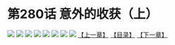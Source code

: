 # 第280话 意外的收获（上）
![](https://mhpic.xiaomingtaiji.net/comic/D/斗破苍穹拆分版/280话/1.jpg-zymk.middle.webp)
![](https://mhpic.xiaomingtaiji.net/comic/D/斗破苍穹拆分版/280话/2.jpg-zymk.middle.webp)
![](https://mhpic.xiaomingtaiji.net/comic/D/斗破苍穹拆分版/280话/3.jpg-zymk.middle.webp)
![](https://mhpic.xiaomingtaiji.net/comic/D/斗破苍穹拆分版/280话/4.jpg-zymk.middle.webp)
![](https://mhpic.xiaomingtaiji.net/comic/D/斗破苍穹拆分版/280话/5.jpg-zymk.middle.webp)
![](https://mhpic.xiaomingtaiji.net/comic/D/斗破苍穹拆分版/280话/6.jpg-zymk.middle.webp)
![](https://mhpic.xiaomingtaiji.net/comic/D/斗破苍穹拆分版/280话/7.jpg-zymk.middle.webp)
![](https://mhpic.xiaomingtaiji.net/comic/D/斗破苍穹拆分版/280话/8.jpg-zymk.middle.webp)
[【上一章】](./279.md)
[【目录】](./READMD.md)
[【下一章】](./281.md)
